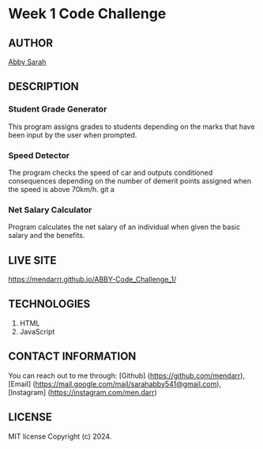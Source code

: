 # Week 1 Code Challenge

## AUTHOR
[Abby Sarah](https://github.com/mendarr)

## DESCRIPTION
### Student Grade Generator
This program assigns grades to students depending on the marks that have been input by the user when prompted.

### Speed Detector
The program checks the speed of car and outputs conditioned consequences depending on the number of demerit points assigned when the speed is above 70km/h.
git a
### Net Salary Calculator
Program calculates the net salary of an individual when given the basic salary and the benefits.

## LIVE SITE
https://mendarrr.github.io/ABBY-Code_Challenge_1/
## TECHNOLOGIES
1. HTML
2. JavaScript

## CONTACT INFORMATION
You can reach out to me through:
 [Github] (https://github.com/mendarr),
 [Email] (https://mail.google.com/mail/sarahabby541@gmail.com),
 [Instagram] (https://instagram.com/men.darr)

## LICENSE
MIT license
Copyright (c) 2024.


